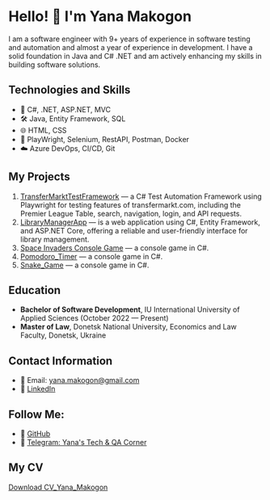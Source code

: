 # Hello! 👋 I'm Yana Makogon

I am a software engineer with 9+ years of experience in software testing and automation and almost a year of experience in development. I have a solid foundation in Java and C# .NET and am actively enhancing my skills in building software solutions.

## Technologies and Skills
- 🔧 C#, .NET, ASP.NET, MVC
- 🛠 Java, Entity Framework, SQL
- 🌐 HTML, CSS
- 🔬 PlayWright, Selenium, RestAPI, Postman, Docker
- ☁️ Azure DevOps, CI/CD, Git

## My Projects
1. [TransferMarktTestFramework](https://github.com/yanamak89/TransferMarktTestFramework) — a C# Test Automation Framework using Playwright for testing features of transfermarkt.com, including the Premier League Table, search, navigation, login, and API requests.
2.  [LibraryManagerApp](https://github.com/yanamak89/LibraryManagerApp/tree/master) — is a web application using C#, Entity Framework, and ASP.NET Core, offering a reliable and user-friendly interface for library management.
3. [Space Invaders Console Game](https://github.com/yanamak89/SpaceInvidersGame) — a console game in C#.
4. [Pomodoro_Timer](https://github.com/yanamak89/Pomodoro_Timer) — a console game in C#.
5. [Snake_Game](https://github.com/yanamak89/Snake_Game) — a console game in C#.


## Education
- **Bachelor of Software Development**, IU International University of Applied Sciences (October 2022 — Present)
- **Master of Law**, Donetsk National University, Economics and Law Faculty, Donetsk, Ukraine

## Contact Information
- 📧 Email: yana.makogon@gmail.com
- 💼 [LinkedIn](https://www.linkedin.com/in/yana-mac/)

## Follow Me:
- 🐙 [GitHub](https://github.com/yanamak89)
- 📝 [Telegram: Yana's Tech & QA Corner](https://t.me/+4fc8JCCF6BlmNmNi)

## My CV
[Download CV_Yana_Makogon](https://github.com/yanamak89/yanamak89/blob/main/Yana_Makogon_-_Software_Engineer.pdf)
